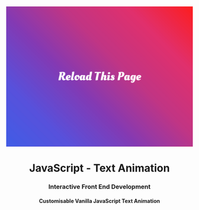  <h1 align="center">
<br>
  <img src="img/reload-page.png" width="600">
  <br>
    <br>
  JavaScript - Text Animation
  <br>
</h1>

<h3 align="center">Interactive Front End Development</h3>

<h4 align="center">Customisable Vanilla JavaScript Text Animation</h4>